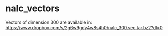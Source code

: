 # nalc_vectors

Vectors of dimension 300 are available in: https://www.dropbox.com/s/2g6w9gdy4w8s4h0/nalc_300.vec.tar.bz2?dl=0
